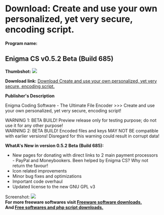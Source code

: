 # Download: Create and use your own personalized, yet very secure, encoding script.

**Program name:**

## Enigma CS v0.5.2 Beta (Build 685)

  
**Thumbshot:** ![](http://www.freewarefiles.com/screenshot/enigmacspre5_md.jpg)   
  
**Download link:** [Download Create and use your own personalized, yet very secure, encoding script.](http://freesoftwares.boysofts.com/Enigma-CS_program_26407.html)  
  


**Publisher's Description**  
  


Enigma Coding Software - The Ultimate File Encoder >>> Create and use your own personalized, yet very secure, encoding script! 

WARNING 1: BETA BUILD! Preview release only for testing purpose; do not use it for any other purpose!  
WARNING 2: BETA BUILD! Encoded files and keys MAY NOT BE compatible with earlier versions! Disregard for this warning could result in corrupt data!

**WhatA's New in version 0.5.2 Beta (Build 685):**

  * New pages for donating with direct links to 2 main payment processors - PayPal and Moneybookers. Been helped by Enigma CS? Why not return the favour! 
  * Icon related improvements 
  * Minor bug fixes and optimizations 
  * Important code overhaul 
  * Updated license to the new GNU GPL v3 

  
  
Screenshot: ![](http://www.freewarefiles.com/screenshot/enigmacspre5.jpg)   
**For more freeware softwares visit [Freeware software downloads.](http://freesoftwares.boysofts.com/)**   
**And [Free softwares and php script downloads.](http://www.boysofts.com/)**
